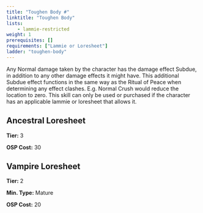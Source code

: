 ```yaml
---
title: "Toughen Body #"
linktitle: "Toughen Body"
lists:
    - lammie-restricted
weight: 1
prerequisites: []
requirements: ["Lammie or Loresheet"]
ladder: "toughen-body"
---
```

Any Normal damage taken by the character has the damage effect Subdue, in addition to any other damage effects it might have. This additional Subdue effect functions in the same way as the Ritual of Peace when determining any effect clashes. E.g. Normal Crush would reduce the location to zero. This skill can only be used or purchased if the character has an applicable lammie or loresheet that allows it.

## Ancestral Loresheet

**Tier:** 3

**OSP Cost:** 30

## Vampire Loresheet

**Tier:** 2

**Min. Type:** Mature

**OSP Cost:** 20